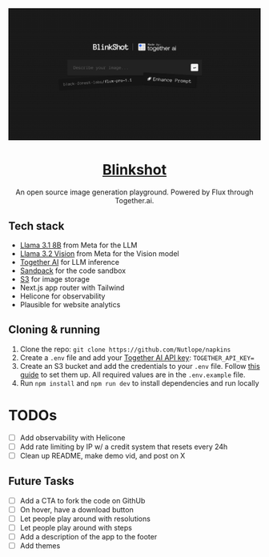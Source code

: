 <a href="https://www.blinkshot.io">
  <img alt="Blinkshot" src="./public/og-image.png">
  <h1 align="center">Blinkshot</h1>
</a>

<p align="center">
  An open source image generation playground. Powered by Flux through Together.ai.
</p>

## Tech stack

- [Llama 3.1 8B](https://ai.meta.com/blog/meta-llama-3-1/) from Meta for the LLM
- [Llama 3.2 Vision](https://ai.meta.com/blog/meta-llama-3-1/) from Meta for the Vision model
- [Together AI](https://www.dub.sh/together-ai) for LLM inference
- [Sandpack](https://sandpack.codesandbox.io/) for the code sandbox
- [S3](https://aws.amazon.com/s3/) for image storage
- Next.js app router with Tailwind
- Helicone for observability
- Plausible for website analytics

## Cloning & running

1. Clone the repo: `git clone https://github.com/Nutlope/napkins`
2. Create a `.env` file and add your [Together AI API key](https://www.dub.sh/together-ai): `TOGETHER_API_KEY=`
3. Create an S3 bucket and add the credentials to your `.env` file. Follow [this guide](https://next-s3-upload.codingvalue.com/setup) to set them up. All required values are in the `.env.example` file.
4. Run `npm install` and `npm run dev` to install dependencies and run locally

# TODOs

- [ ] Add observability with Helicone
- [ ] Add rate limiting by IP w/ a credit system that resets every 24h
- [ ] Clean up README, make demo vid, and post on X

## Future Tasks

- [ ] Add a CTA to fork the code on GithUb
- [ ] On hover, have a download button
- [ ] Let people play around with resolutions
- [ ] Let people play around with steps
- [ ] Add a description of the app to the footer
- [ ] Add themes
